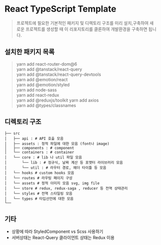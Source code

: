 # React TypeScript Template

> 프로젝트에 필요한 기본적인 패키지 및 디렉토리 구조를 미리 설치,구축하여 새로운 프로젝트를 생성할 때 이 리포지토리를 클론하여 개발환경을 구축하면 됩니다.

## 설치한 패키지 목록

> yarn add react-router-dom@6  
> yarn add @tanstack/react-query  
> yarn add @tanstack/react-query-devtools  
> yarn add @emotion/react  
> yarn add @emotion/styled  
> yarn add node-sass  
> yarn add react-redux  
> yarn add @reduxjs/toolkit
> yarn add axios  
> yarn add @types/classnames

## 디렉토리 구조

```
├── src
│   ├── api : # API 호출 모음
│   ├── assets : 정적 파일에 대한 모음 (font나 image)
│   ├── components : # component
│   └── containers : # container
│   └── core : # lib 나 util 파일 모음
│       └── lib : # 정규식, 날짜 계산 등 포맷터 라이브러리 모음
│       └── util : # 라우터 경로, 헤더 타이틀 등 모음
│   └── hooks # custom hooks 모음
│   └── routes # 라우팅 페이지 구성
│   └── assets # 정적 이미지 모음 svg, img file
│   └── store # redux, redux-saga , reducer 등 전역 상태관리
│   └── styles # 전역 스타일링 모음
│   └── types # 타입선언에 대한 모음
└──
```

## 기타

- 상황에 따라 StyledComponent vs Scss 사용하기
- 서버상태는 React-Query 클라이언트 상태는 Redux 이용
